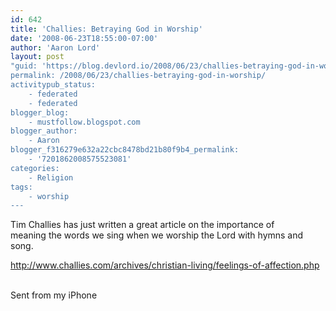 ```yaml
---
id: 642
title: 'Challies: Betraying God in Worship'
date: '2008-06-23T18:55:00-07:00'
author: 'Aaron Lord'
layout: post
"guid: 'https://blog.devlord.io/2008/06/23/challies-betraying-god-in-worship/'
permalink: /2008/06/23/challies-betraying-god-in-worship/
activitypub_status:
    - federated
    - federated
blogger_blog:
    - mustfollow.blogspot.com
blogger_author:
    - Aaron
blogger_f316279e632a22cbc8478bd21b80f9b4_permalink:
    - '7201862008575523081'
categories:
    - Religion
tags:
    - worship
---
```


Tim Challies has just written a great article on the importance of  <br>meaning the words we sing when we worship the Lord with hymns and song.<p><a href="http://www.challies.com/archives/christian-living/feelings-of-affection.php">http://www.challies.com/archives/christian-living/feelings-of-affection.php</a><p><br>Sent from my iPhone<div class="blogger-post-footer"></div>